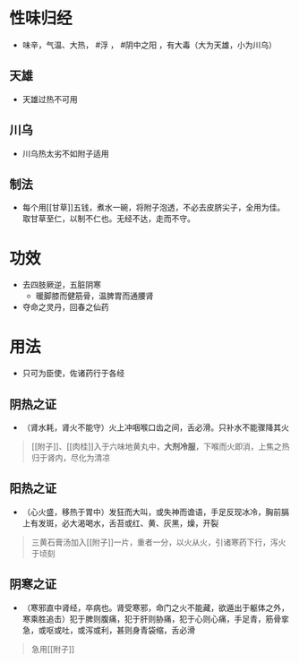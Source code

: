 # 性味归经
- 味辛，气温、大热， #浮 ， #阴中之阳 ，有大毒（大为天雄，小为川乌）
## 天雄
- 天雄过热不可用
## 川乌
- 川乌热太劣不如附子适用
## 制法
- 每个用[[甘草]]五钱，煮水一碗，将附子泡透，不必去皮脐尖子，全用为佳。取甘草至仁，以制不仁也。无经不达，走而不守。
# 功效
- 去四肢厥逆，五脏阴寒
    - 暖脚膝而健筋骨，温脾胃而通腰肾
- 夺命之灵丹，回春之仙药
# 用法
- 只可为臣使，佐诸药行于各经
## 阴热之证
- （肾水耗，肾火不能守）火上冲咽喉口齿之间，舌必滑。只补水不能骤降其火
> [[附子]]、[[肉桂]]入于六味地黄丸中，**大剂冷服**，下喉而火即消，上焦之热归于肾内，尽化为清凉
## 阳热之证
- （心火盛，移热于胃中）发狂而大叫，或失神而谵语，手足反现冰冷，胸前膈上有发斑，必大渴喝水，舌苔或红、黄、灰黑，燥，开裂
>三黄石膏汤加入[[附子]]一片，重者一分，以火从火，引诸寒药下行，泻火于顷刻
## 阴寒之证
- （寒邪直中肾经，卒病也。肾受寒邪，命门之火不能藏，欲遁出于躯体之外，寒乘胜追击）犯于脾则腹痛，犯于肝则胁痛，犯于心则心痛，手足青，筋骨挛急，或呕或吐，或泻或利，甚则身青袋缩，舌必滑
>急用[[附子]] 